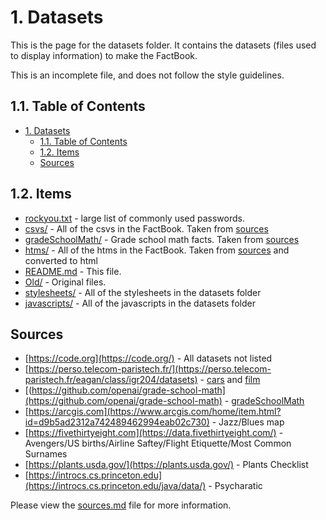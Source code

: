 # 1. Datasets

This is the page for the datasets folder. It contains the datasets (files used to display information) to make the FactBook.

This is an incomplete file, and does not follow the style guidelines.

## 1.1. Table of Contents

- [1. Datasets](#1-datasets)
  - [1.1. Table of Contents](#11-table-of-contents)
  - [1.2. Items](#12-items)
  - [Sources](#sources)

## 1.2. Items

- [rockyou.txt](rockyou.txt) - large list of commonly used passwords.
- [csvs/](csvs/) - All of the csvs in the FactBook. Taken from [sources](#13-sources)
- [gradeSchoolMath/](gradeSchoolMath/) - Grade school math facts. Taken from [sources](#13-sources)
- [htms/](htms/) - All of the htms in the FactBook. Taken from [sources](#13-sources) and converted to html
- [README.md](README.md) - This file.
- [Old/](old/) - Original files.
- [stylesheets/](stylesheets/) - All of the stylesheets in the datasets folder
- [javascripts/](javascripts/) - All of the javascripts in the datasets folder

## Sources

- [https://code.org](https://code.org/) - All datasets not listed
- [https://perso.telecom-paristech.fr/](https://perso.telecom-paristech.fr/eagan/class/igr204/datasets) - [cars](csvs/cars) and [film](csvs/film)
- [(https://github.com/openai/grade-school-math](https://github.com/openai/grade-school-math) - [gradeSchoolMath](gradeSchoolMath/)
- [https://arcgis.com](https://www.arcgis.com/home/item.html?id=d9b5ad2312a742489462994eab02c730) - Jazz/Blues map
- [https://fivethirtyeight.com](https://data.fivethirtyeight.com/) - Avengers/US births/Airline Saftey/Flight Etiquette/Most Common Surnames
- [https://plants.usda.gov/](https://plants.usda.gov/) - Plants Checklist
- [https://introcs.cs.princeton.edu](https://introcs.cs.princeton.edu/java/data/) - Psycharatic

Please view the [sources.md](sources.md) file for more information.
